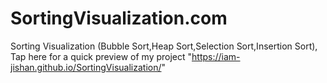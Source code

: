 # SortingVisualization.com
Sorting Visualization (Bubble Sort,Heap Sort,Selection Sort,Insertion Sort),
Tap here for a quick preview of my project "https://iam-jishan.github.io/SortingVisualization/"

